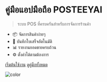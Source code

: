 # คู่มือแอปมือถือ POSTEEYAI

> ระบบ POS ที่ครบครันสำหรับการจัดการร้านค้า

- 📦 จัดการสินค้าง่ายๆ
- 📄 บันทึกใบเสร็จอัตโนมัติ
- 📊 รายงานยอดขายครบถ้วน
- ⚙️ ตั้งค่าได้ตามต้องการ

[เริ่มต้นใช้งาน](posteeyai/getting-started.md)
[ดูคู่มือทั้งหมด](posteeyai/README.md)

![color](#667eea)
